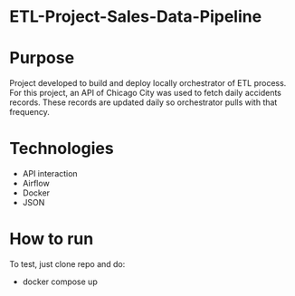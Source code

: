 # ETL-Project-Sales-Data-Pipeline

# Purpose
Project developed to build and deploy locally orchestrator of ETL process. 
For this project, an API of Chicago City was used to fetch daily accidents records. These records are updated daily so orchestrator pulls with that frequency.

# Technologies
* API interaction
* Airflow
* Docker
* JSON

# How to run

To test, just clone repo and do:
* docker compose up 

